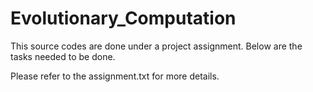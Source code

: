 # Evolutionary_Computation
<p>
This source codes are done under a project assignment. Below are the tasks needed to be done.<br>

Please refer to the assignment.txt for more details.
